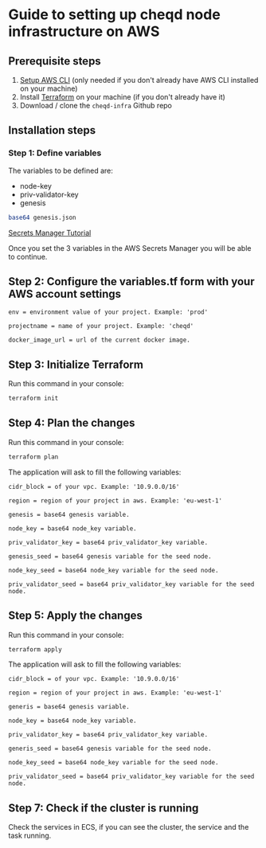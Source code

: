 # Guide to setting up cheqd node infrastructure on AWS

## Prerequisite steps

1. [Setup AWS CLI](aws-cli-setup.md) (only needed if you don't already have AWS CLI installed on your machine)
2. Install [Terraform](https://www.terraform.io/downloads.html) on your machine (if you don't already have it)
3. Download / clone the `cheqd-infra` Github repo

## Installation steps

### Step 1: Define variables

The variables to be defined are:

* node-key
* priv-validator-key
* genesis

```bash
base64 genesis.json
```

[Secrets Manager Tutorial](https://docs.aws.amazon.com/secretsmanager/latest/userguide/tutorials_basic.html)

Once you set the 3 variables in the AWS Secrets Manager you will be able to continue.

## Step 2: Configure the variables.tf form with your AWS account settings

```text
env = environment value of your project. Example: 'prod'

projectname = name of your project. Example: 'cheqd'

docker_image_url = url of the current docker image. 
```

## Step 3: Initialize Terraform

Run this command in your console:

```bash
terraform init
```

## Step 4:  Plan the changes

Run this command in your console:

```bash
terraform plan
```

The application will ask to fill the following variables:

```text
cidr_block = of your vpc. Example: '10.9.0.0/16'

region = region of your project in aws. Example: 'eu-west-1'

genesis = base64 genesis variable.

node_key = base64 node_key variable.

priv_validator_key = base64 priv_validator_key variable.

genesis_seed = base64 genesis variable for the seed node.

node_key_seed = base64 node_key variable for the seed node.

priv_validator_seed = base64 priv_validator_key variable for the seed node.

```

## Step 5: Apply the changes

Run this command in your console:

```bash
terraform apply
```

The application will ask to fill the following variables:

```text
cidr_block = of your vpc. Example: '10.9.0.0/16'

region = region of your project in aws. Example: 'eu-west-1'

generis = base64 genesis variable.

node_key = base64 node_key variable.

priv_validator_key = base64 priv_validator_key variable.

generis_seed = base64 genesis variable for the seed node.

node_key_seed = base64 node_key variable for the seed node.

priv_validator_seed = base64 priv_validator_key variable for the seed node.

```

## Step 7: Check if the cluster is running

Check the services in ECS, if you can see the cluster, the service and the task running.
